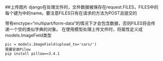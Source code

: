##上传图片
django在处理文件时，文件数据被保存在request.FILES，FILES中的每个键为中的name。要注意FILES只有在请求的方法为POST且提交的<form>带有enctype=“multipart/form-data”的情况下才会包含数据，否则FILES将会传递一个空的类似字典的对象。
在使用模型处理上传文件时，将属性定义成models.ImageField类型
```
pic = models.ImageField(upload_to='cars/')
需要安装Pilow
pip install pillow==3.4.1
```
